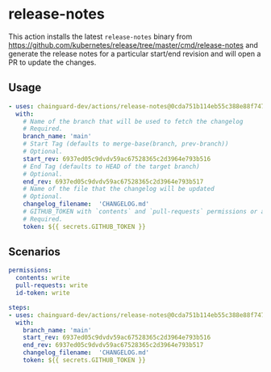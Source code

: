 # release-notes

This action installs the latest `release-notes` binary from https://github.com/kubernetes/release/tree/master/cmd/release-notes
and generate the release notes for a particular start/end revision and will open a PR to update the changes.

## Usage

```yaml
- uses: chainguard-dev/actions/release-notes@0cda751b114eb55c388e88f7479292668165602a # v1.0.2
  with:
    # Name of the branch that will be used to fetch the changelog
    # Required.
    branch_name: 'main'
    # Start Tag (defaults to merge-base(branch, prev-branch))
    # Optional.
    start_rev: 6937ed05c9dvdv59ac67528365c2d3964e793b516
    # End Tag (defaults to HEAD of the target branch)
    # Optional.
    end_rev: 6937ed05c9dvdv59ac67528365c2d3964e793b517
    # Name of the file that the changelog will be updated
    # Optional.
    changelog_filename:  'CHANGELOG.md'
    # GITHUB_TOKEN with `contents` and `pull-requests` permissions or a `repo` scoped Personal Access Token (PAT)
    # Required.
    token: ${{ secrets.GITHUB_TOKEN }}

```

## Scenarios

```yaml
permissions:
  contents: write
  pull-requests: write
  id-token: write

steps:
- uses: chainguard-dev/actions/release-notes@0cda751b114eb55c388e88f7479292668165602a # v1.0.2
  with:
    branch_name: 'main'
    start_rev: 6937ed05c9dvdv59ac67528365c2d3964e793b516
    end_rev: 6937ed05c9dvdv59ac67528365c2d3964e793b517
    changelog_filename:  'CHANGELOG.md'
    token: ${{ secrets.GITHUB_TOKEN }}
```
